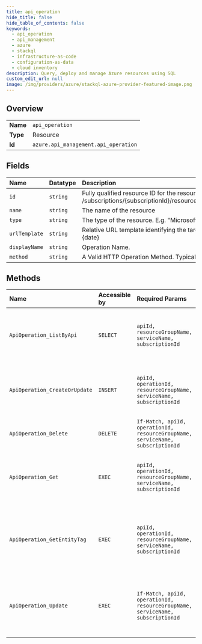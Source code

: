 ```yaml
---
title: api_operation
hide_title: false
hide_table_of_contents: false
keywords:
  - api_operation
  - api_management
  - azure    
  - stackql
  - infrastructure-as-code
  - configuration-as-data
  - cloud inventory
description: Query, deploy and manage Azure resources using SQL
custom_edit_url: null
image: /img/providers/azure/stackql-azure-provider-featured-image.png
---
```

  
    

## Overview
<table><tbody>
<tr><td><b>Name</b></td><td><code>api_operation</code></td></tr>
<tr><td><b>Type</b></td><td>Resource</td></tr>
<tr><td><b>Id</b></td><td><code>azure.api_management.api_operation</code></td></tr>
</tbody></table>

## Fields
| Name | Datatype | Description |
|:-----|:---------|:------------|
| `id` | `string` | Fully qualified resource ID for the resource. Ex - /subscriptions/{subscriptionId}/resourceGroups/{resourceGroupName}/providers/{resourceProviderNamespace}/{resourceType}/{resourceName} |
| `name` | `string` | The name of the resource |
| `type` | `string` | The type of the resource. E.g. "Microsoft.Compute/virtualMachines" or "Microsoft.Storage/storageAccounts" |
| `urlTemplate` | `string` | Relative URL template identifying the target resource for this operation. May include parameters. Example: /customers/{cid}/orders/{oid}/?date={date} |
| `displayName` | `string` | Operation Name. |
| `method` | `string` | A Valid HTTP Operation Method. Typical Http Methods like GET, PUT, POST but not limited by only them. |
## Methods
| Name | Accessible by | Required Params | Description |
|:-----|:--------------|:----------------|:------------|
| `ApiOperation_ListByApi` | `SELECT` | `apiId, resourceGroupName, serviceName, subscriptionId` | Lists a collection of the operations for the specified API. |
| `ApiOperation_CreateOrUpdate` | `INSERT` | `apiId, operationId, resourceGroupName, serviceName, subscriptionId` | Creates a new operation in the API or updates an existing one. |
| `ApiOperation_Delete` | `DELETE` | `If-Match, apiId, operationId, resourceGroupName, serviceName, subscriptionId` | Deletes the specified operation in the API. |
| `ApiOperation_Get` | `EXEC` | `apiId, operationId, resourceGroupName, serviceName, subscriptionId` | Gets the details of the API Operation specified by its identifier. |
| `ApiOperation_GetEntityTag` | `EXEC` | `apiId, operationId, resourceGroupName, serviceName, subscriptionId` | Gets the entity state (Etag) version of the API operation specified by its identifier. |
| `ApiOperation_Update` | `EXEC` | `If-Match, apiId, operationId, resourceGroupName, serviceName, subscriptionId` | Updates the details of the operation in the API specified by its identifier. |

